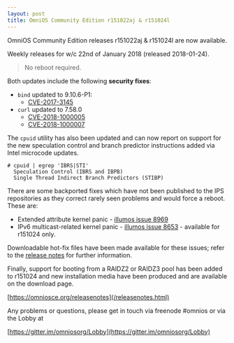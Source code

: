 ```yaml
---
layout: post
title: OmniOS Community Edition r151022aj & r151024l
---
```


OmniOS Community Edition releases r151022aj & r151024l are now available.

Weekly releases for w/c 22nd of January 2018 (released 2018-01-24).
> No reboot required.

Both updates include the following **security fixes**:

* `bind` updated to 9.10.6-P1:
  * [CVE-2017-3145](https://cve.mitre.org/cgi-bin/cvename.cgi?name=2017-3145)
* `curl` updated to 7.58.0
  * [CVE-2018-1000005](https://curl.haxx.se/docs/adv_2018-824a.html)
  * [CVE-2018-1000007](https://curl.haxx.se/docs/adv_2018-b3bf.html)

The `cpuid` utility has also been updated and can now report on support for
the new speculation control and branch predictor instructions added via
Intel microcode updates.
```
# cpuid | egrep 'IBRS|STI'
  Speculation Control (IBRS and IBPB)
  Single Thread Indirect Branch Predictors (STIBP)
```

There are some backported fixes which have not been published to the
IPS repositories as they correct rarely seen problems and would force a reboot.
These are:

* Extended attribute kernel panic - [illumos issue 8969](https://www.illumos.org/issues/8969)
* IPv6 multicast-related kernel panic - [illumos issue 8653](https://www.illumos.org/issues/8653) - available for r151024 only.

Downloadable hot-fix files have been made available for these issues; refer to
the [release notes](/releasenotes.html) for further information.

Finally, support for booting from a RAIDZ2 or RAIDZ3 pool has been added to
r151024 and new installation media have been produced and are available on
the download page.

[https://omniosce.org/releasenotes](/releasenotes.html)

Any problems or questions, please get in touch via freenode #omnios or
via the Lobby at

[https://gitter.im/omniosorg/Lobby](https://gitter.im/omniosorg/Lobby)

